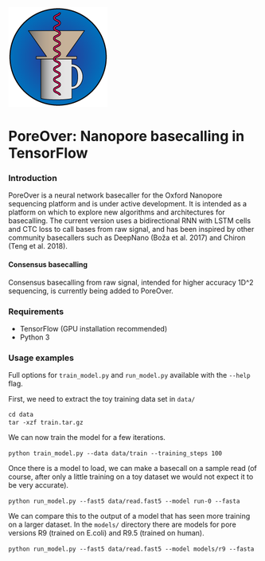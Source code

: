 ![Logo](logo.png)
# PoreOver: Nanopore basecalling in TensorFlow
### Introduction
PoreOver is a neural network basecaller for the Oxford Nanopore sequencing platform and is under active development. It is intended as a platform on which to explore new algorithms and architectures for basecalling. The current version uses a bidirectional RNN with LSTM cells and CTC loss to call bases from raw signal, and has been inspired by other community basecallers such as DeepNano (Boža et al. 2017) and Chiron (Teng et al. 2018).

#### Consensus basecalling
Consensus basecalling from raw signal, intended for higher accuracy 1D^2 sequencing, is currently being added to PoreOver.

### Requirements
* TensorFlow (GPU installation recommended)
* Python 3

### Usage examples
Full options for `train_model.py` and `run_model.py` available with the `--help` flag.

First, we need to extract the toy training data set in `data/`
```
cd data
tar -xzf train.tar.gz
```

We can now train the model for a few iterations.

`python train_model.py --data data/train --training_steps 100`

Once there is a model to load, we can make a basecall on a sample read (of course,
    after only a little training on a toy dataset we would not expect it to be very accurate). 

`python run_model.py --fast5 data/read.fast5 --model run-0 --fasta`
 
We can compare this to the output of a model that has seen more training on a larger dataset. In the `models/` directory there are models for pore versions R9 (trained on E.coli) and R9.5 (trained on human).

`python run_model.py --fast5 data/read.fast5 --model models/r9 --fasta`
